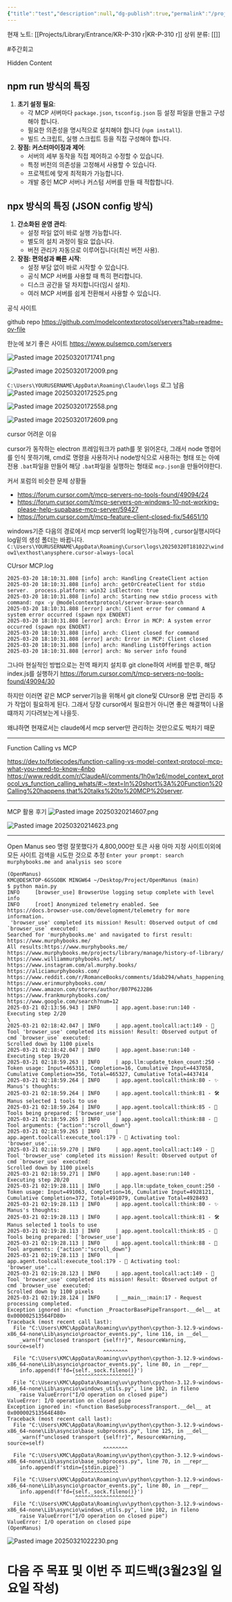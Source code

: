 ```yaml
---
{"title":"test","description":null,"dg-publish":true,"permalink":"/projects/library/entrance/kr-p-310-r/","dgPassFrontmatter":true,"noteIcon":"0","created":"2025-03-06T23:20:59.614+09:00","updated":"2025-04-21T10:53:25.988+09:00"}
---
```


현재 노트: [[Projects/Library/Entrance/KR-P-310  r\|KR-P-310  r]] 
상위 분류: [[]] 

#주간회고 

Hidden Content






## npm run 방식의 특징

1. **초기 설정 필요**:
    - 각 MCP 서버마다 `package.json`, `tsconfig.json` 등 설정 파일을 만들고 구성해야 합니다.
    - 필요한 의존성을 명시적으로 설치해야 합니다 (`npm install`).
    - 빌드 스크립트, 실행 스크립트 등을 직접 구성해야 합니다.
2. **장점: 커스터마이징과 제어**:
    - 서버의 세부 동작을 직접 제어하고 수정할 수 있습니다.
    - 특정 버전의 의존성을 고정해서 사용할 수 있습니다.
    - 프로젝트에 맞게 최적화가 가능합니다.
    - 개발 중인 MCP 서버나 커스텀 서버를 만들 때 적합합니다.

## npx 방식의 특징 (JSON config 방식)

1. **간소화된 운영 관리**:
    - 설정 파일 없이 바로 실행 가능합니다.
    - 별도의 설치 과정이 필요 없습니다.
    - 버전 관리가 자동으로 이루어집니다(최신 버전 사용).
2. **장점: 편의성과 빠른 시작**:
    - 설정 부담 없이 바로 시작할 수 있습니다.
    - 공식 MCP 서버를 사용할 때 특히 편리합니다.
    - 디스크 공간을 덜 차지합니다(임시 설치).
    - 여러 MCP 서버를 쉽게 전환해서 사용할 수 있습니다.


공식 사이트

github repo
https://github.com/modelcontextprotocol/servers?tab=readme-ov-file

한눈에 보기 좋은 사이트
https://www.pulsemcp.com/servers


![Pasted image 20250320171741.png](/img/user/images/Pasted%20image%2020250320171741.png)


![Pasted image 20250320172009.png](/img/user/images/Pasted%20image%2020250320172009.png)


`C:\Users\YOURUSERNAME\AppData\Roaming\Claude\logs` 로그 남음
![Pasted image 20250320172525.png](/img/user/images/Pasted%20image%2020250320172525.png)


![Pasted image 20250320172558.png](/img/user/images/Pasted%20image%2020250320172558.png)


![Pasted image 20250320172609.png](/img/user/images/Pasted%20image%2020250320172609.png)


cursor 어려운 이유

cursor가 동작하는 electron 프레임워크가 path를 못 읽어온다,
그래서 node 명령어를 인식 못하기해,  cmd로 명령을 사용하거나 node방식으로 사용하는 형태 또는 아예 전용 `.bat`파일을 만들어 해당 `.bat`파일을 실행하는 형태로 `mcp.json`을 만들어야한다.

커서 포럼의 비슷한 문제 상황들
- https://forum.cursor.com/t/mcp-servers-no-tools-found/49094/24
- https://forum.cursor.com/t/mcp-servers-on-windows-10-not-working-please-help-supabase-mcp-server/59427
- https://forum.cursor.com/t/mcp-feature-client-closed-fix/54651/10

windows기준 다음의 경로에서 mcp server의 log확인가능하며 , cursor실행시마다 log밑의 생성 폴더는 바뀝니다.
`C:\Users\YOURUSERNAME\AppData\Roaming\Cursor\logs\20250320T181022\window1\exthost\anysphere.cursor-always-local`

CUrsor MCP.log
```
2025-03-20 18:10:31.808 [info] arch: Handling CreateClient action
2025-03-20 18:10:31.808 [info] arch: getOrCreateClient for stdio server.  process.platform: win32 isElectron: true
2025-03-20 18:10:31.808 [info] arch: Starting new stdio process with command: npx -y @modelcontextprotocol/server-brave-search
2025-03-20 18:10:31.808 [error] arch: Client error for command A system error occurred (spawn npx ENOENT)
2025-03-20 18:10:31.808 [error] arch: Error in MCP: A system error occurred (spawn npx ENOENT)
2025-03-20 18:10:31.808 [info] arch: Client closed for command
2025-03-20 18:10:31.808 [error] arch: Error in MCP: Client closed
2025-03-20 18:10:31.808 [info] arch: Handling ListOfferings action
2025-03-20 18:10:31.808 [error] arch: No server info found

```


그나마 현실적인 방법으로는
전역 패키지 설치후 git clone하여 서버를 받은후, 해당 index.js를 실행하기
https://forum.cursor.com/t/mcp-servers-no-tools-found/49094/30

하지만 이러면 같은 MCP server기능을 위해서 git clone및 CUrsor용 문법 관리등 추가 작업이 필요하게 된다.
그래서 당장 cursor에서 필요한거 아니면 좋은 해결책이 나올 떄까지 기다려보는게 나을듯.

왜냐하면 현재로서는 claude에서 mcp server만 관리하는 것만으로도 벅차기 때문

---

Function Calling vs MCP

https://dev.to/fotiecodes/function-calling-vs-model-context-protocol-mcp-what-you-need-to-know-4nbo
https://www.reddit.com/r/ClaudeAI/comments/1h0w1z6/model_context_protocol_vs_function_calling_whats/#:~:text=In%20short%3A%20Function%20Calling%20happens,that%20talks%20to%20MCP%20server.

---

MCP 활용 후기
![Pasted image 20250320214607.png](/img/user/images/Pasted%20image%2020250320214607.png)

![Pasted image 20250320214623.png](/img/user/images/Pasted%20image%2020250320214623.png)


---


Open Manus  seo 명령 잘못했다가 4,800,000만 토큰 사용
아마 지정 사이트이외에 모든 사이트 검색을 시도한 것으로 추정
`Enter your prompt: search murphybooks.me and analysis seo score`

```
(OpenManus) 
KMC@DESKTOP-6GSGOBK MINGW64 ~/Desktop/Project/OpenManus (main)
$ python main.py
INFO     [browser_use] BrowserUse logging setup complete with level info
INFO     [root] Anonymized telemetry enabled. See https://docs.browser-use.com/development/telemetry for more information.
 'browser_use' completed its mission! Result: Observed output of cmd `browser_use` executed:
Searched for 'murphybooks.me' and navigated to first result: https://www.murphybooks.me/
All results:https://www.murphybooks.me/
https://www.murphybooks.me/projects/library/manage/history-of-library/
https://www.williammurphybooks.net/
https://www.instagram.com/al.murphy.books/
https://aliciamurphybooks.com/
https://www.reddit.com/r/RomanceBooks/comments/1dab294/whats_happening_with_monica_murphy_books/
https://www.erinmurphybooks.com/
https://www.amazon.com/stores/author/B07P62J2B6
https://www.frankmurphybooks.com/
https://www.google.com/search?num=12
2025-03-21 02:13:56.943 | INFO     | app.agent.base:run:140 - Executing step 2/20
\
2025-03-21 02:18:42.047 | INFO     | app.agent.toolcall:act:149 - 🎯 Tool 'browser_use' completed its mission! Result: Observed output of cmd `browser_use` executed:
Scrolled down by 1100 pixels
2025-03-21 02:18:42.047 | INFO     | app.agent.base:run:140 - Executing step 19/20
2025-03-21 02:18:59.263 | INFO     | app.llm:update_token_count:250 - Token usage: Input=465311, Completion=16, Cumulative Input=4437058, Cumulative Completion=356, Total=465327, Cumulative Total=4437414
2025-03-21 02:18:59.264 | INFO     | app.agent.toolcall:think:80 - ✨ Manus's thoughts: 
2025-03-21 02:18:59.264 | INFO     | app.agent.toolcall:think:81 - 🛠️ Manus selected 1 tools to use
2025-03-21 02:18:59.264 | INFO     | app.agent.toolcall:think:85 - 🧰 Tools being prepared: ['browser_use']
2025-03-21 02:18:59.265 | INFO     | app.agent.toolcall:think:88 - 🔧 Tool arguments: {"action":"scroll_down"}
2025-03-21 02:18:59.265 | INFO     | app.agent.toolcall:execute_tool:179 - 🔧 Activating tool: 'browser_use'...
2025-03-21 02:18:59.270 | INFO     | app.agent.toolcall:act:149 - 🎯 Tool 'browser_use' completed its mission! Result: Observed output of cmd `browser_use` executed:
Scrolled down by 1100 pixels
2025-03-21 02:18:59.271 | INFO     | app.agent.base:run:140 - Executing step 20/20
2025-03-21 02:19:28.111 | INFO     | app.llm:update_token_count:250 - Token usage: Input=491063, Completion=16, Cumulative Input=4928121, Cumulative Completion=372, Total=491079, Cumulative Total=4928493
2025-03-21 02:19:28.113 | INFO     | app.agent.toolcall:think:80 - ✨ Manus's thoughts: 
2025-03-21 02:19:28.113 | INFO     | app.agent.toolcall:think:81 - 🛠️ Manus selected 1 tools to use
2025-03-21 02:19:28.113 | INFO     | app.agent.toolcall:think:85 - 🧰 Tools being prepared: ['browser_use']
2025-03-21 02:19:28.113 | INFO     | app.agent.toolcall:think:88 - 🔧 Tool arguments: {"action":"scroll_down"}
2025-03-21 02:19:28.113 | INFO     | app.agent.toolcall:execute_tool:179 - 🔧 Activating tool: 'browser_use'...
2025-03-21 02:19:28.123 | INFO     | app.agent.toolcall:act:149 - 🎯 Tool 'browser_use' completed its mission! Result: Observed output of cmd `browser_use` executed:
Scrolled down by 1100 pixels
2025-03-21 02:19:28.124 | INFO     | __main__:main:17 - Request processing completed.
Exception ignored in: <function _ProactorBasePipeTransport.__del__ at 0x000002513564FD80>
Traceback (most recent call last):
  File "C:\Users\KMC\AppData\Roaming\uv\python\cpython-3.12.9-windows-x86_64-none\Lib\asyncio\proactor_events.py", line 116, in __del__   
    _warn(f"unclosed transport {self!r}", ResourceWarning, source=self)
                               ^^^^^^^^
  File "C:\Users\KMC\AppData\Roaming\uv\python\cpython-3.12.9-windows-x86_64-none\Lib\asyncio\proactor_events.py", line 80, in __repr__   
    info.append(f'fd={self._sock.fileno()}')
                      ^^^^^^^^^^^^^^^^^^^
  File "C:\Users\KMC\AppData\Roaming\uv\python\cpython-3.12.9-windows-x86_64-none\Lib\asyncio\windows_utils.py", line 102, in fileno      
    raise ValueError("I/O operation on closed pipe")
ValueError: I/O operation on closed pipe
Exception ignored in: <function BaseSubprocessTransport.__del__ at 0x000002513564E480>
Traceback (most recent call last):
  File "C:\Users\KMC\AppData\Roaming\uv\python\cpython-3.12.9-windows-x86_64-none\Lib\asyncio\base_subprocess.py", line 125, in __del__   
    _warn(f"unclosed transport {self!r}", ResourceWarning, source=self)
                               ^^^^^^^^
  File "C:\Users\KMC\AppData\Roaming\uv\python\cpython-3.12.9-windows-x86_64-none\Lib\asyncio\base_subprocess.py", line 70, in __repr__   
    info.append(f'stdin={stdin.pipe}')
                        ^^^^^^^^^^^^
  File "C:\Users\KMC\AppData\Roaming\uv\python\cpython-3.12.9-windows-x86_64-none\Lib\asyncio\proactor_events.py", line 80, in __repr__   
    info.append(f'fd={self._sock.fileno()}')
                      ^^^^^^^^^^^^^^^^^^^
  File "C:\Users\KMC\AppData\Roaming\uv\python\cpython-3.12.9-windows-x86_64-none\Lib\asyncio\windows_utils.py", line 102, in fileno      
    raise ValueError("I/O operation on closed pipe")
ValueError: I/O operation on closed pipe
(OpenManus) 
```
![Pasted image 20250321022230.png](/img/user/images/Pasted%20image%2020250321022230.png)

# 다음 주 목표 및 이번 주 피드백(3월23일 일요일 작성)
